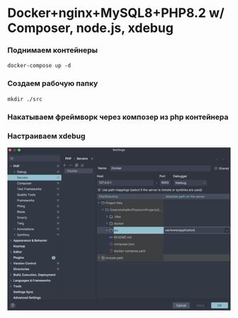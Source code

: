 # Docker+nginx+MySQL8+PHP8.2 w/ Composer, node.js, xdebug
### Поднимаем контейнеры
```shell
docker-compose up -d
```
### Создаем рабочую папку
```shell
mkdir ./src
```
### Накатываем фреймворк через композер из php контейнера

### Настраиваем xdebug
![xdebug_info.png](docker%2Fphp%2Fxdebug_info.png)
